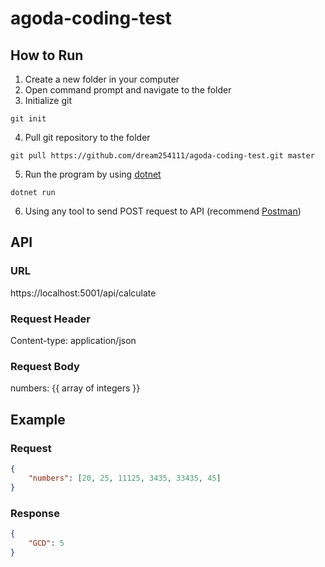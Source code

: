 # agoda-coding-test
## How to Run
1. Create a new folder in your computer
2. Open command prompt and navigate to the folder
3. Initialize git
```
git init
```
4. Pull git repository to the folder
```
git pull https://github.com/dream254111/agoda-coding-test.git master
```
5. Run the program by using [dotnet](https://dotnet.microsoft.com/)
```
dotnet run
```
6. Using any tool to send POST request to API (recommend [Postman](https://www.postman.com/))
## API
### URL
https://localhost:5001/api/calculate
### Request Header
Content-type: application/json
### Request Body
numbers: {{ array of integers }}
## Example
### Request
```JSON
{
    "numbers": [20, 25, 11125, 3435, 33435, 45]
}
```
### Response
```JSON
{
    "GCD": 5
}
```
